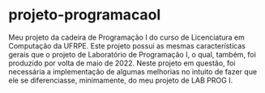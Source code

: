 # projeto-programacaoI
Meu projeto da cadeira de Programação I do curso de Licenciatura em Computação da UFRPE. Este projeto possui as mesmas características gerais que o projeto de Laboratório de Programação I, o qual, também, foi produzido por volta de maio de 2022. Neste projeto em questão, foi necessária a implementação de algumas melhorias no intuito de fazer que ele se diferenciasse, minimamente, do meu projeto de LAB PROG I.
